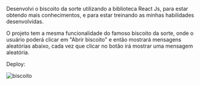 Desenvolvi o biscoito da sorte utilizando a biblioteca React Js, para estar obtendo mais conhecimentos, e para estar treinando as minhas habilidades desenvolvidas.

O projeto tem a mesma funcionalidade do famoso biscoito da sorte, onde o usuário poderá clicar em "Abrir biscoito" e então mostrará mensagens aleatórias abaixo, cada vez que clicar no botão irá mostrar uma mensagem aleatória.

Deploy:


![biscoito](https://user-images.githubusercontent.com/89169958/149672247-5b9f7f5f-75b2-418b-b2b3-425f8dfef4b5.gif)
